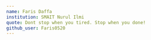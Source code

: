 ```yaml
---
name: Faris Daffa
institution: SMAIT Nurul Ilmi 
quote: Dont stop when you tired. Stop when you done!
github_user: Faris0520
---
```

